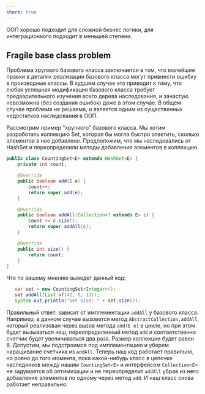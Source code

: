 ```yaml
---
share: true
---
```


ООП хорошо подходит для сложной бизнес логики, для интеграционного подходит в меньшей степени.

## Fragile base class problem
Проблема хрупкого базового класса заключается в том, что малейшие правки в деталях реализации базового класса могут привнести ошибку в производные классы. В худшем случае это приводит к тому, что любая успешная модификация базового класса требует предварительного изучения всего дерева наследования, и зачастую невозможна (без создания ошибок) даже в этом случае.
В общем случае проблема не решаема, и является одним из существенных недостатков наследования в ООП.

Рассмотрим пример "хрупкого" базового класса. Мы хотим разработать коллекцию Set, которая бы могла быстро ответить, сколько элементов в нее добавлено. Предположим, что мы наследовались от HashSet и переопределили методы добавления элементов в коллекцию.

```java
public class CountingSet<E> extends HashSet<E> {
    private int count;

    @Override
    public boolean add(E e) {
        count++;
        return super.add(e);
    }

    @Override
    public boolean addAll(Collection<? extends E> c) {
        count += c.size();
        return super.addAll(c);
    }

    @Override
    public int size() {
        return count;
    }
}
```

Что по вашему мнению выведет данный код:

```java
   var set = new CountingSet<Integer>();
   set.addAll(List.of(42, 0, 12));
   System.out.println("Set size: " + set.size());
```

Правильный ответ: зависит от имплементации `addAll` у базового класса. Например, в данном случае вызовется метод `AbstractCollection.addAll`, который реализован через вызов метода `add(E e)` в цикле, но при этом будет вызываться наш, переопределенный метод `add` и соответственно счетчик будет увеличиваться два раза. Размер коллекции будет равен 6.
Допустим, мы подстроимся под имплементацию и уберем наращивание счетчика из `addAll`. Теперь наш код работает правильно, но ровно до того момента, пока какой-нибудь класс в цепочке наследников между нашим `CountingSet<E>` и интерфейсом `Collection<E>` не задумается об оптимизации и не переопределит `addAll` убрав из него добавление элементов по одному через метод `add`. И наш класс снова работает неправильно.